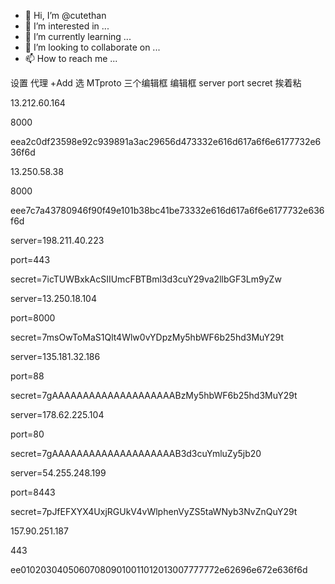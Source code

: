 - 👋 Hi, I’m @cutethan
- 👀 I’m interested in ...
- 🌱 I’m currently learning ...
- 💞️ I’m looking to collaborate on ...
- 📫 How to reach me ...

<!---
cutethan/cutethan is a ✨ special ✨ repository because its `README.md` (this file) appears on your GitHub profile.
You can click the Preview link to take a look at your changes.
--->

设置 代理 +Add 选 MTproto 三个编辑框 编辑框  server port secret 挨着粘

13.212.60.164



8000


eea2c0df23598e92c939891a3ac29656d473332e616d617a6f6e6177732e636f6d

13.250.58.38



8000




eee7c7a43780946f90f49e101b38bc41be73332e616d617a6f6e6177732e636f6d


server=198.211.40.223



port=443


secret=7icTUWBxkAcSIIUmcFBTBml3d3cuY29va2llbGF3Lm9yZw

server=13.250.18.104



port=8000


secret=7msOwToMaS1Qlt4Wlw0vYDpzMy5hbWF6b25hd3MuY29t


server=135.181.32.186

port=88


secret=7gAAAAAAAAAAAAAAAAAAAABzMy5hbWF6b25hd3MuY29t



server=178.62.225.104


port=80



secret=7gAAAAAAAAAAAAAAAAAAAAB3d3cuYmluZy5jb20



server=54.255.248.199


port=8443


secret=7pJfEFXYX4UxjRGUkV4vWlphenVyZS5taWNyb3NvZnQuY29t


157.90.251.187


443


ee010203040506070809010011012013007777772e62696e672e636f6d

